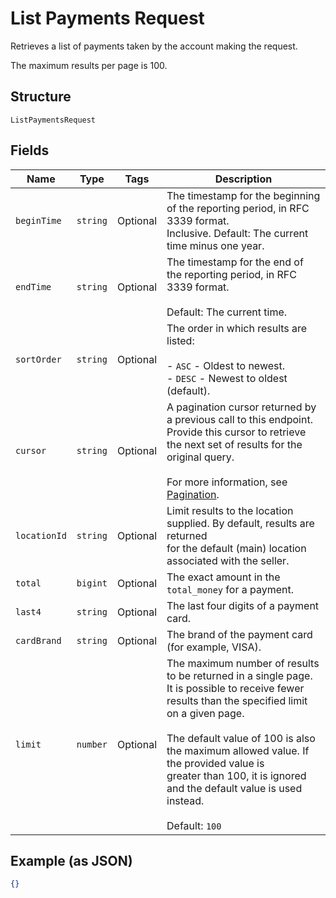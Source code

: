 
# List Payments Request

Retrieves a list of payments taken by the account making the request.

The maximum results per page is 100.

## Structure

`ListPaymentsRequest`

## Fields

| Name | Type | Tags | Description |
|  --- | --- | --- | --- |
| `beginTime` | `string` | Optional | The timestamp for the beginning of the reporting period, in RFC 3339 format.<br>Inclusive. Default: The current time minus one year. |
| `endTime` | `string` | Optional | The timestamp for the end of the reporting period, in RFC 3339 format.<br><br>Default: The current time. |
| `sortOrder` | `string` | Optional | The order in which results are listed:<br><br>- `ASC` - Oldest to newest.<br>- `DESC` - Newest to oldest (default). |
| `cursor` | `string` | Optional | A pagination cursor returned by a previous call to this endpoint.<br>Provide this cursor to retrieve the next set of results for the original query.<br><br>For more information, see [Pagination](https://developer.squareup.com/docs/basics/api101/pagination). |
| `locationId` | `string` | Optional | Limit results to the location supplied. By default, results are returned<br>for the default (main) location associated with the seller. |
| `total` | `bigint` | Optional | The exact amount in the `total_money` for a payment. |
| `last4` | `string` | Optional | The last four digits of a payment card. |
| `cardBrand` | `string` | Optional | The brand of the payment card (for example, VISA). |
| `limit` | `number` | Optional | The maximum number of results to be returned in a single page.<br>It is possible to receive fewer results than the specified limit on a given page.<br><br>The default value of 100 is also the maximum allowed value. If the provided value is<br>greater than 100, it is ignored and the default value is used instead.<br><br>Default: `100` |

## Example (as JSON)

```json
{}
```


